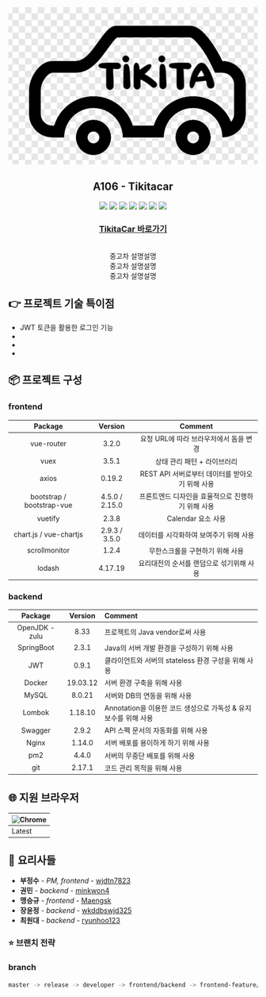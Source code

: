 
![logo](assets/logo.png)

<center><h2>A106 - Tikitacar</h2></center>

<center>
    <img src="https://img.shields.io/badge/platform-web-green">
    <img src="https://img.shields.io/static/v1.svg?label=&message=Vue&style=flat-square&logo=Vue.js&logoColor=white&color=42b883">
    <img src="https://img.shields.io/badge/framework-spring boot-blue">
    <img src="https://img.shields.io/badge/database-MariaDB-9cf">
    <img src="https://img.shields.io/badge/server-AWS-yellow">
    <img src="https://img.shields.io/badge/language-java%2C javascript-yellowgreen">
    <img src="https://img.shields.io/badge/swagger-valid-brightgreen">
</center>


<center>
  <a href="http://j3a106.p.ssafy.io/">
    <h3>
      TikitaCar 바로가기
    </h3>
  </a>
</center>
<br>
<center>
    중고차 설명설명<br>
    중고차 설명설명<br>
    중고차 설명설명
</center>





## :point_right: 프로젝트 기술 특이점

* JWT 토큰을 활용한 로그인 기능
* 
* 
* 



## :package: 프로젝트 구성

### frontend

|          Package          |    Version     |                      Comment                      |
| :-----------------------: | :------------: | :-----------------------------------------------: |
|        vue-router         |     3.2.0      |      요청 URL에 따라 브라우저에서 돔을 변경       |
|           vuex            |     3.5.1      |            상태 관리 패턴 + 라이브러리            |
|           axios           |     0.19.2     |  REST API 서버로부터 데이터를 받아오기 위해 사용  |
| bootstrap / bootstrap-vue | 4.5.0 / 2.15.0 | 프론트엔드 디자인을 효율적으로 진행하기 위해 사용 |
|          vuetify          |     2.3.8      |                Calendar 요소 사용                 |
|  chart.js / vue-chartjs   | 2.9.3 / 3.5.0  |      데이터를 시각화하여 보여주기 위해 사용       |
|       scrollmonitor       |     1.2.4      |          무한스크롤을 구현하기 위해 사용          |
|          lodash           |    4.17.19     |     요리대전의 순서를 랜덤으로 섞기위해 사용      |

### backend

| Package | Version | Comment |
| :--: | :--: | :--- |
| OpenJDK - zulu |  8.33   | 프로젝트의 Java vendor로써 사용 |
|   SpringBoot   |  2.3.1  | Java의 서버 개발 환경을 구성하기 위해 사용 |
| JWT | 0.9.1 | 클라이언트와 서버의 stateless 환경 구성을 위해 사용 |
|    Docker     |  19.03.12  | 서버 환경 구축을 위해 사용 |
|    MySQL     |  8.0.21  | 서버와 DB의 연동을 위해 사용 |
|     Lombok     | 1.18.10 | Annotation을 이용한 코드 생성으로 가독성 & 유지 보수를 위해 사용 |
|    Swagger     |  2.9.2  | API 스펙 문서의 자동화를 위해 사용 |
|     Nginx     | 1.14.0  | 서버 배포를 용이하게 하기 위해 사용 |
| pm2 | 4.4.0 | 서버의 무중단 배포를 위해 사용 |
| git | 2.17.1 | 코드 관리 목적을 위해 사용 |






## :globe_with_meridians: 지원 브라우저

| <img width="50" src="https://simpleicons.org/icons/googlechrome.svg" alt="Chrome" /> |
| ------------------------------------------------------------ |
| Latest                                                       |



## :two_men_holding_hands: 요리사들

* **부정수** - *PM, frontend* - [wjdtn7823](https://lab.ssafy.com/wjdtn7823)
* **권민** - *backend* - [minkwon4](https://lab.ssafy.com/minkwon4)
* **맹승규** - *frontend* - [Maengsk](https://lab.ssafy.com/Maengsk)
* **장윤정** - *backend* - [wkddbswjd325](https://lab.ssafy.com/wkddbswjd325)
* **최원대** - *backend* - [ryunhoo123](https://lab.ssafy.com/ryunhoo123)



### :star: 브랜치 전략

### branch

```bash
master -> release -> developer -> frontend/backend -> frontend-feature/backend-feature
```
